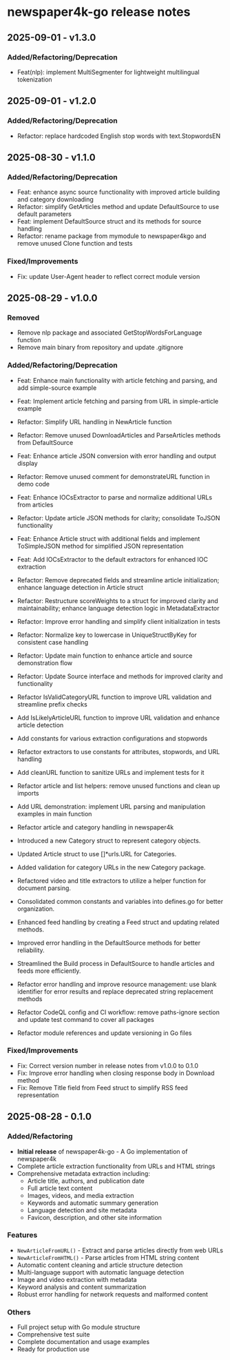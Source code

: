 # newspaper4k-go release notes

## 2025-09-01 - v1.3.0

### Added/Refactoring/Deprecation

- Feat(nlp): implement MultiSegmenter for lightweight multilingual tokenization

## 2025-09-01 - v1.2.0

### Added/Refactoring/Deprecation

- Refactor: replace hardcoded English stop words with text.StopwordsEN

## 2025-08-30 - v1.1.0

### Added/Refactoring/Deprecation

- Feat: enhance async source functionality with improved article building and category downloading
- Refactor: simplify GetArticles method and update DefaultSource to use default parameters
- Feat: implement DefaultSource struct and its methods for source handling
- Refactor: rename package from mymodule to newspaper4kgo and remove unused Clone function and tests

### Fixed/Improvements

- Fix: update User-Agent header to reflect correct module version

## 2025-08-29 - v1.0.0

### Removed

- Remove nlp package and associated GetStopWordsForLanguage function
- Remove main binary from repository and update .gitignore

### Added/Refactoring/Deprecation

- Feat: Enhance main functionality with article fetching and parsing, and add simple-source example
- Feat: Implement article fetching and parsing from URL in simple-article example
- Refactor: Simplify URL handling in NewArticle function
- Refactor: Remove unused DownloadArticles and ParseArticles methods from DefaultSource
- Feat: Enhance article JSON conversion with error handling and output display
- Refactor: Remove unused comment for demonstrateURL function in demo code
- Feat: Enhance IOCsExtractor to parse and normalize additional URLs from articles
- Refactor: Update article JSON methods for clarity; consolidate ToJSON functionality
- Feat: Enhance Article struct with additional fields and implement ToSimpleJSON method for simplified JSON representation
- Feat: Add IOCsExtractor to the default extractors for enhanced IOC extraction
- Refactor: Remove deprecated fields and streamline article initialization; enhance language detection in Article struct
- Refactor: Restructure scoreWeights to a struct for improved clarity and maintainability; enhance language detection logic in MetadataExtractor
- Refactor: Improve error handling and simplify client initialization in tests
- Refactor: Normalize key to lowercase in UniqueStructByKey for consistent case handling
- Refactor: Update main function to enhance article and source demonstration flow
- Refactor: Update Source interface and methods for improved clarity and functionality
- Refactor IsValidCategoryURL function to improve URL validation and streamline prefix checks
- Add IsLikelyArticleURL function to improve URL validation and enhance article detection
- Add constants for various extraction configurations and stopwords
- Refactor extractors to use constants for attributes, stopwords, and URL handling
- Add cleanURL function to sanitize URLs and implement tests for it
- Refactor article and list helpers: remove unused functions and clean up imports
- Add URL demonstration: implement URL parsing and manipulation examples in main function
- Refactor article and category handling in newspaper4k

- Introduced a new Category struct to represent category objects.
- Updated Article struct to use []*urls.URL for Categories.
- Added validation for category URLs in the new Category package.
- Refactored video and title extractors to utilize a helper function for document parsing.
- Consolidated common constants and variables into defines.go for better organization.
- Enhanced feed handling by creating a Feed struct and updating related methods.
- Improved error handling in the DefaultSource methods for better reliability.
- Streamlined the Build process in DefaultSource to handle articles and feeds more efficiently.
- Refactor error handling and improve resource management: use blank identifier for error results and replace deprecated string replacement methods
- Refactor CodeQL config and CI workflow: remove paths-ignore section and update test command to cover all packages
- Refactor module references and update versioning in Go files

### Fixed/Improvements

- Fix: Correct version number in release notes from v1.0.0 to 0.1.0
- Fix: Improve error handling when closing response body in Download method
- Fix: Remove Title field from Feed struct to simplify RSS feed representation

## 2025-08-28 - 0.1.0

### Added/Refactoring

- **Initial release** of newspaper4k-go - A Go implementation of newspaper4k
- Complete article extraction functionality from URLs and HTML strings
- Comprehensive metadata extraction including:
  - Article title, authors, and publication date
  - Full article text content
  - Images, videos, and media extraction
  - Keywords and automatic summary generation
  - Language detection and site metadata
  - Favicon, description, and other site information

### Features

- `NewArticleFromURL()` - Extract and parse articles directly from web URLs
- `NewArticleFromHTML()` - Parse articles from HTML string content
- Automatic content cleaning and article structure detection
- Multi-language support with automatic language detection
- Image and video extraction with metadata
- Keyword analysis and content summarization
- Robust error handling for network requests and malformed content

### Others

- Full project setup with Go module structure
- Comprehensive test suite
- Complete documentation and usage examples
- Ready for production use
